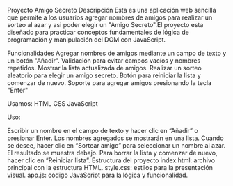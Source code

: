 Proyecto Amigo Secreto
Descripción
Esta es una aplicación web sencilla que permite a los usuarios agregar nombres de amigos para realizar un sorteo al azar y asi poder elegir un "Amigo Secreto".El proyecto esta diseñado
para practicar conceptos fundamentales de lógica de programación y manipulación del DOM con JavaScript.

Funcionalidades
Agregar nombres de amigos mediante un campo de texto y un botón "Añadir".
Validación para evitar campos vacíos y nombres repetidos.
Mostrar la lista actualizada de amigos.
Realizar un sorteo aleatorio para elegir un amigo secreto.
Botón para reiniciar la lista y comenzar de nuevo.
Soporte para agregar amigos presionando la tecla "Enter"

Usamos:
HTML
CSS
JavaScript

Uso:

Escribir un nombre en el campo de texto y hacer clic en “Añadir” o presionar Enter.
Los nombres agregados se mostrarán en una lista.
Cuando se desee, hacer clic en “Sortear amigo” para seleccionar un nombre al azar.
El resultado se muestra debajo.
Para borrar la lista y comenzar de nuevo, hacer clic en “Reiniciar lista”.
Estructura del proyecto
index.html: archivo principal con la estructura HTML.
style.css: estilos para la presentación visual.
app.js: código JavaScript para la lógica y funcionalidad.



